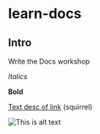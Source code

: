 # learn-docs

## Intro
Write the Docs workshop

_Italics_

**Bold**


[Text desc of link](https://www.google.com)
(squirrel)


![This is alt text](https://placecats.com/300/200)
